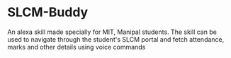 # SLCM-Buddy
An alexa skill made specially for MIT, Manipal students. The skill can be used to navigate through the student's SLCM portal and fetch attendance, marks and other details using voice commands  
